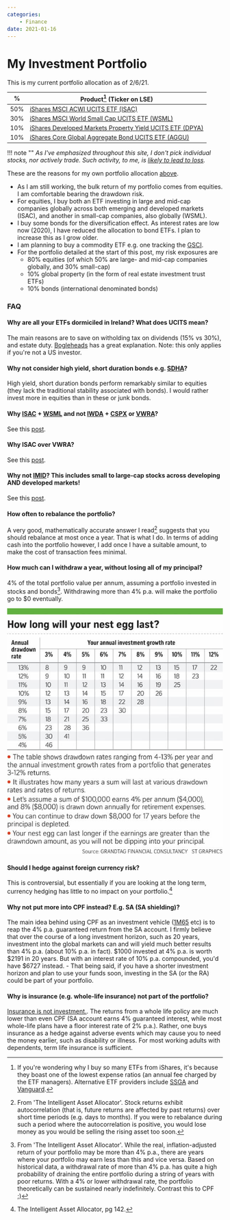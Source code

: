 ```yaml
---
categories:
    - Finance
date: 2021-01-16
---
```


# My Investment Portfolio

This is my current portfolio allocation as of 2/6/21.

| %   | Product[^ishares] (Ticker on LSE)                                                                                                                                             |
| --- | ----------------------------------------------------------------------------------------------------------------------------------------------------------------------------- |
| 50% | [iShares MSCI ACWI UCITS ETF (ISAC)](https://www.ishares.com/uk/individual/en/products/251850/ishares-msci-acwi-ucits-etf)                                                    |
| 30% | [iShares MSCI World Small Cap UCITS ETF (WSML)](<https://www.ishares.com/uk/individual/en/products/296576/ishares-msci-world-small-cap-ucits-etf-usd-(acc)-fund>)             |
| 10% | [iShares Developed Markets Property Yield UCITS ETF (DPYA)](https://www.ishares.com/uk/individual/en/products/297188/ishares-developed-markets-property-yield-ucits-etf-fund) |
| 10% | [iShares Core Global Aggregate Bond UCITS ETF (AGGU)](https://www.ishares.com/uk/individual/en/products/291772/ishares-core-global-aggregate-bond-ucits-etf-fund)             |

!!! note ""
_As I've emphasized throughout this site, I don't pick individual stocks, nor actively trade. Such activity, to me, is [likely to lead to loss](2020-11-30-getting-started-with-investing.md)._

These are the reasons for my own portfolio allocation [above](2020-12-02-asset-allocation.md#asset-allocation1).

-   As I am still working, the bulk return of my portfolio comes from equities. I am comfortable bearing the drawdown risk.
-   For equities, I buy both an ETF investing in large and mid-cap companies globally across both emerging and developed markets (ISAC), and another in small-cap companies, also globally (WSML).
-   I buy some bonds for the diversification effect. As interest rates are low now (2020), I have reduced the allocation to bond ETFs. I plan to increase this as I grow older.
-   I am planning to buy a commodity ETF e.g. one tracking the [GSCI](https://en.wikipedia.org/wiki/S%26P_GSCI).
-   For the portfolio detailed at the start of this post, my risk exposures are
    -   80% equities (of which 50% are large- and mid-cap companies globally, and 30% small-cap)
    -   10% global property (in the form of real estate investment trust ETFs)
    -   10% bonds (international denominated bonds)

### FAQ

#### Why are all your ETFs dormiciled in Ireland? What does UCITS mean?

The main reasons are to save on witholding tax on dividends (15% vs 30%), and estate duty. [Bogleheads](https://www.bogleheads.org/wiki/Nonresident_alien_investors_and_Ireland_domiciled_ETFs) has a great explanation. Note: this only applies if you're not a US investor.

#### Why not consider high yield, short duration bonds e.g. [SDHA](https://www.ishares.com/ch/individual/en/products/297889/ishares-short-duration-high-yield-corp-bond-ucits-etf-fund)?

High yield, short duration bonds perform remarkably similar to equities (they lack the traditional stability associated with bonds). I would rather invest more in equities than in these or junk bonds.

#### Why [ISAC](https://www.ishares.com/uk/individual/en/products/251850/ishares-msci-acwi-ucits-etf) + [WSML](<https://www.ishares.com/uk/individual/en/products/296576/ishares-msci-world-small-cap-ucits-etf-usd-(acc)-fund>) and not [IWDA](https://www.ishares.com/uk/individual/en/products/251882/) + [CSPX](https://www.ishares.com/uk/individual/en/products/253743/) or [VWRA](https://www.vanguardinvestments.dk/portal/instl/dk/en/product.html#/fundDetail/etf/portId=9679/assetCode=equity/?overview)?

See this [post](2021-06-08-which-is-the-best-index-fund-etf.md).

#### Why ISAC over VWRA?

See this [post](2021-06-08-which-is-the-best-index-fund-etf.md#why-isac-over-vwra).

#### Why not [IMID](https://markets.ft.com/data/etfs/tearsheet/summary?s=IMID:LSE:USD)? This includes small to large-cap stocks across developing AND developed markets!

See this [post](2021-06-08-which-is-the-best-index-fund-etf.md#why-not-imidhttpsmarketsftcomdataetfstearsheetsummarysimidlseusd-this-includes-small-to-large-cap-stocks-across-developing-and-developed-markets).

#### How often to rebalance the portfolio?

A very good, mathematically accurate answer I read[^rebalancing] suggests that you should rebalance at most once a year. That is what I do. In terms of adding cash into the portfolio however, I add once I have a suitable amount, to make the cost of transaction fees minimal.

#### How much can I withdraw a year, without losing all of my principal?

4% of the total portfolio value per annum, assuming a portfolio invested in stocks and bonds[^withdrawal]. Withdrawing more than 4% p.a. will make the portfolio go to $0 eventually.

![](../../static/images/2020-01-16/how-low-nest-egg-last.jpg)

#### Should I hedge against foreign currency risk?

This is controversial, but essentially if you are looking at the long term, currency hedging has little to no impact on your portfolio.[^hedging]

#### Why not put more into CPF instead? E.g. SA (SA shielding)?

The main idea behind using CPF as an investment vehicle ([1M65](https://blog.seedly.sg/1m65-1-million-by-65-cpf/) etc) is to reap the 4% p.a. guaranteed return from the SA account. I firmly believe that over the course of a long investment horizon, such as 20 years, investment into the global markets can and will yield much better results than 4% p.a. (about 10% p.a. in fact). $1000 invested at 4% p.a. is worth $2191 in 20 years. But with an interest rate of 10% p.a. compounded, you'd have $6727 instead. - That being said, if you have a shorter investment horizon and plan to use your funds soon, investing in the SA (or the RA) could be part of your portfolio.

#### Why is insurance (e.g. whole-life insurance) not part of the portfolio?

[Insurance is not investment.](https://www.valueresearchonline.com/stories/9261/do-not-mix-insurance-and-investment). The returns from a whole life policy are much lower than even CPF (SA account earns 4% guaranteed interest, while most whole-life plans have a floor interest rate of 2% p.a.). Rather, one buys insurance as a hedge against adverse events which may cause you to need the money earlier, such as disability or illness. For most working adults with dependents, term life insurance is sufficient.

[^ishares]: If you're wondering why I buy so many ETFs from iShares, it's because they boast one of the lowest expense ratios (an annual fee charged by the ETF managers). Alternative ETF providers include [SSGA](https://www.ssga.com/us/en/institutional/etfs) and [Vanguard](https://investor.vanguard.com/etf/list#/etf/asset-class/month-end-returns).
[^rebalancing]: From 'The Intelligent Asset Allocator'. Stock returns exhibit autocorrelation (that is, future returns are affected by past returns) over short time periods (e.g. days to months). If you were to rebalance during such a period where the autocorrelation is positive, you would lose money as you would be selling the rising asset too soon.
[^withdrawal]: From 'The Intelligent Asset Allocator'. While the real, inflation-adjusted return of your portfolio may be more than 4% p.a., there are years where your portfolio may earn less than this and vice versa. Based on historical data, a withdrawal rate of more than 4% p.a. has quite a high probability of draining the entire portfolio during a string of years with poor returns. With a 4% or lower withdrawal rate, the portfolio theoretically can be sustained nearly indefinitely. Contrast this to CPF ;)
[^hedging]: The Intelligent Asset Allocator, pg 142.
